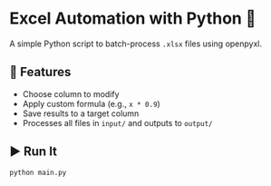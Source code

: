 # Excel Automation with Python 🧾

A simple Python script to batch-process `.xlsx` files using openpyxl.

## 🔧 Features
- Choose column to modify
- Apply custom formula (e.g., `x * 0.9`)
- Save results to a target column
- Processes all files in `input/` and outputs to `output/`

## ▶️ Run It
```bash
python main.py
